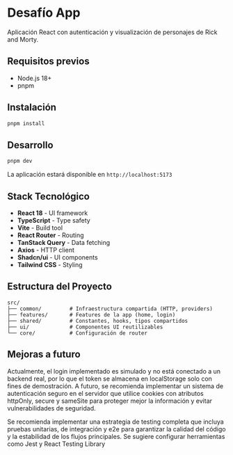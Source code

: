 # Desafío App

Aplicación React con autenticación y visualización de personajes de Rick and Morty.

## Requisitos previos

- Node.js 18+ 
- pnpm

## Instalación

```bash
pnpm install
```

## Desarrollo

```bash
pnpm dev
```

La aplicación estará disponible en `http://localhost:5173`

## Stack Tecnológico

- **React 18** - UI framework
- **TypeScript** - Type safety
- **Vite** - Build tool
- **React Router** - Routing
- **TanStack Query** - Data fetching
- **Axios** - HTTP client
- **Shadcn/ui** - UI components
- **Tailwind CSS** - Styling

## Estructura del Proyecto

```
src/
├── common/         # Infraestructura compartida (HTTP, providers)
├── features/       # Features de la app (home, login)
├── shared/         # Constantes, hooks, tipos compartidos
├── ui/             # Componentes UI reutilizables
└── core/           # Configuración de router
```
## Mejoras a futuro

Actualmente, el login implementado es simulado y no está conectado a un backend real, por lo que el token se almacena en localStorage solo con fines de demostración. A futuro, se recomienda implementar un sistema de autenticación seguro en el servidor que utilice cookies con atributos httpOnly, secure y sameSite para proteger mejor la información y evitar vulnerabilidades de seguridad.

Se recomienda implementar una estrategia de testing completa que incluya pruebas unitarias, de integración y e2e para garantizar la calidad del código y la estabilidad de los flujos principales. Se sugiere configurar herramientas como Jest y React Testing Library
